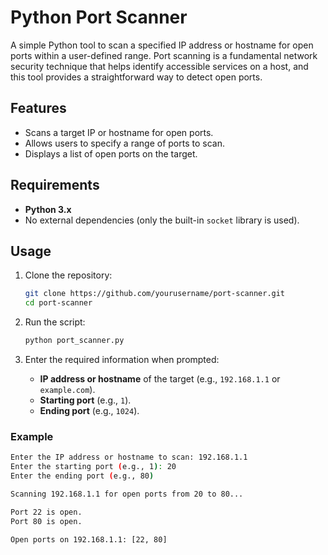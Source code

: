 # Python Port Scanner

A simple Python tool to scan a specified IP address or hostname for open ports within a user-defined range. Port scanning is a fundamental network security technique that helps identify accessible services on a host, and this tool provides a straightforward way to detect open ports.

## Features
- Scans a target IP or hostname for open ports.
- Allows users to specify a range of ports to scan.
- Displays a list of open ports on the target.

## Requirements
- **Python 3.x**
- No external dependencies (only the built-in `socket` library is used).

## Usage

1. Clone the repository:
    ```bash
    git clone https://github.com/yourusername/port-scanner.git
    cd port-scanner
    ```

2. Run the script:
    ```bash
    python port_scanner.py
    ```

3. Enter the required information when prompted:
   - **IP address or hostname** of the target (e.g., `192.168.1.1` or `example.com`).
   - **Starting port** (e.g., `1`).
   - **Ending port** (e.g., `1024`).

### Example

```bash
Enter the IP address or hostname to scan: 192.168.1.1
Enter the starting port (e.g., 1): 20
Enter the ending port (e.g., 80)

Scanning 192.168.1.1 for open ports from 20 to 80...

Port 22 is open.
Port 80 is open.

Open ports on 192.168.1.1: [22, 80]

